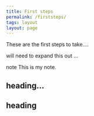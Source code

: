 ```yaml
---
title: First steps
permalink: /firststeps/
tags: layout
layout: page
---
```


These are the first steps to take....

will need to expand this out ...

note This is my note. 


## heading...

<h2 id="myheading"> heading</h2>